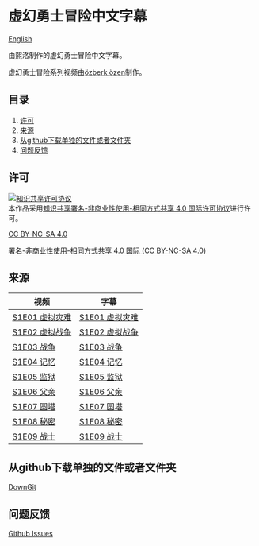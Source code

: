 # 虚幻勇士冒险中文字幕

[English](README.md)

由熙洛制作的虚幻勇士冒险中文字幕。

虚幻勇士冒险系列视频由[özberk özen](https://www.youtube.com/channel/UCZudDXXHMTzEeIZXr-eaB_w)制作。

## 目录

1. [许可](#许可)
2. [来源](#来源)
3. [从github下载单独的文件或者文件夹](#从github下载单独的文件或者文件夹)
4. [问题反馈](#问题反馈)

## 许可

<escape><a rel="license" href="https://creativecommons.org/licenses/by-nc-sa/4.0/"><img alt="知识共享许可协议" style="border-width:0" src="https://i.creativecommons.org/l/by-nc-sa/4.0/88x31.png" /></a><br />本作品采用<a rel="license" href="https://creativecommons.org/licenses/by-nc-sa/4.0/">知识共享署名-非商业性使用-相同方式共享 4.0 国际许可协议</a></escape>进行许可。

[CC BY-NC-SA 4.0](LICENSE.md)

[署名-非商业性使用-相同方式共享 4.0 国际 (CC BY-NC-SA 4.0) ](https://creativecommons.org/licenses/by-nc-sa/4.0/deed.zh-Hans)

## 来源

视频 | 字幕
--- | ---
[S1E01 虚拟灾难](https://youtu.be/v=ZvuByaOZ7WA) | [S1E01 虚拟灾难](Season%201/Code%20Lyoko%20Adventures%20%231%20-%20Virtual%20Disaster.ass)
[S1E02 虚拟战争](https://youtu.be/v=2fLtfd1Yr0A) | [S1E02 虚拟战争](Season%201/Code%20Lyoko%20Adventures%20%232%20-%20Virtual%20War.ass)
[S1E03 战争](https://youtu.be/v=UhxB5ydTxos) | [S1E03 战争](Season%201/Code%20Lyoko%20Adventures%20%233%20-%20The%20War.ass)
[S1E04 记忆](https://youtu.be/v=JfU_j_y9Og0) | [S1E04 记忆](Season%201/Code%20Lyoko%20Adventures%20%234%20-%20Memory.ass)
[S1E05 监狱](https://youtu.be/v=j0CtXBRjZDE) | [S1E05 监狱](Season%201/Code%20Lyoko%20Adventures%20%235%20-%20Prison.ass)
[S1E06 父亲](https://youtu.be/v=SICp1LjoL64) | [S1E06 父亲](Season%201/Code%20Lyoko%20Adventures%20%236%20-%20Father.ass)
[S1E07 圆塔](https://youtu.be/v=EG8ZuMLIZqE) | [S1E07 圆塔](Season%201/Code%20Lyoko%20Adventures%20%237%20-%20Tower.ass)
[S1E08 秘密](https://youtu.be/v=y8eLuV-0bZ0) | [S1E08 秘密](Season%201/Code%20Lyoko%20Adventures%20%238%20-%20Secret.ass)
[S1E09 战士](https://youtu.be/v=TimSnIrW97I) | [S1E09 战士](Season%201/Code%20Lyoko%20Adventures%20%239%20-%20Warrior.ass)

## 从github下载单独的文件或者文件夹

[DownGit](https://minhaskamal.github.io/DownGit/#/home)

## 问题反馈

[Github Issues](https://github.com/Bourshevik0/subtitle_works/issues)